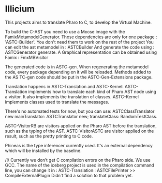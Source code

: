 # Illicium

This projects aims to translate Pharo to C, to develop the Virtual Machine.  


To build the C-AST you need to use a Moose image with the FamixMetamodelGenerator.
Those dependencies are only for one package : 'ASTC-Builder'.
You don't need them to work on the rest of the project
You can edit the ast metamodel in : ASTCBuilder
And generate the code using : ASTCGenerator generate.
A Graphical representation can be obtained using Famix : FmxMBVisitor

The generated code is in ASTC-gen.
When regenerating the metamodel code, every package depending on it will be reloaded.
Methods added to the AS TC-gen code should be put in the ASTC-Gen-Extensions package.

Translation happens in ASTC-Translation and ASTC-Kernel.
ASTC-Translation implements how to translate each kind of Pharo AST node using a visitor.
It also implements the translation of classes.
ASTC-Kernel implements classes used to translate the messages.

There's no automated tests for now, but you can use:
ASTCClassTranslator new 
  mainTranslator: ASTCTranslator new;
  translateClass: RandomTestClass.


ASTC-VisitorRB are visitors applied on the Pharo AST before the translation, such as the typing of the AST.
ASTC-VisitorASTC are visitor applied on the result, such as the pretty printing to C code.

Phineas is the type inferencer currently used. It's an external dependency which will be installed by the baseline.


/!\ Currently we don't get C compilation errors on the Pharo side.
We use GCC.
The name of the iceberg project is used in the compilation command line, you can change it in :
ASTC-Translation : ASTCFilePrinter >> CompileExternalPlugin
Didn't find a solution to that problem yet.

